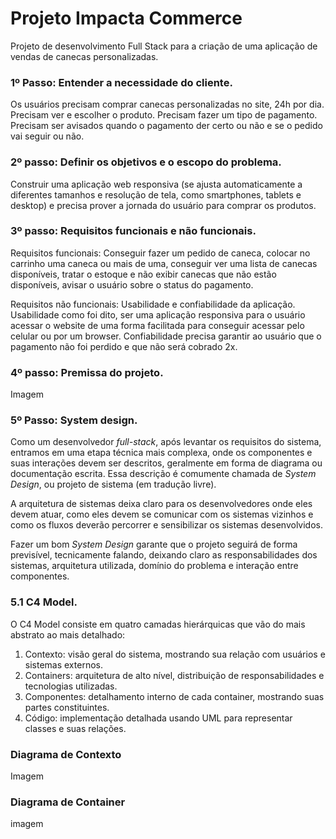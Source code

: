 # Projeto Impacta Commerce
Projeto de desenvolvimento Full Stack para a criação de uma aplicação de vendas de canecas personalizadas.
### 1º Passo: Entender a necessidade do cliente.
Os usuários precisam comprar canecas personalizadas no site, 24h por dia. Precisam ver e escolher o produto. Precisam fazer um tipo de pagamento. Precisam ser avisados quando o pagamento der certo ou não e se o pedido vai seguir ou não.
### 2º passo: Definir os objetivos e o escopo do problema.
Construir uma aplicação web responsiva (se ajusta automaticamente a diferentes tamanhos e resolução de tela, como smartphones, tablets e desktop) e precisa prover a jornada do usuário para comprar os produtos.
### 3º passo: Requisitos funcionais e não funcionais.
Requisitos funcionais: Conseguir fazer um pedido de caneca, colocar no carrinho uma caneca ou mais de uma, conseguir ver uma lista de canecas disponíveis, tratar o estoque e não exibir canecas que não estão disponíveis, avisar o usuário sobre o status do pagamento.

Requisitos não funcionais: Usabilidade e confiabilidade da aplicação. Usabilidade como foi dito, ser uma aplicação responsiva para o usuário acessar o website de uma forma facilitada para conseguir acessar pelo celular ou por um browser. Confiabilidade precisa garantir ao usuário que o pagamento não foi perdido e que não será cobrado 2x.
### 4º passo: Premissa do projeto.
Imagem
### 5º Passo: System design.
Como um desenvolvedor *full-stack*, após levantar os requisitos do sistema, entramos em uma etapa técnica mais complexa, onde os componentes e suas interações devem ser descritos, geralmente em forma de diagrama ou documentação escrita. Essa descrição é comumente chamada de *System Design*, ou projeto de sistema (em tradução livre).

A arquitetura de sistemas deixa claro para os desenvolvedores onde eles devem atuar, como eles devem se comunicar com os sistemas vizinhos e como os fluxos deverão percorrer e sensibilizar os sistemas desenvolvidos.

Fazer um bom *System Design* garante que o projeto seguirá de forma previsível, tecnicamente falando, deixando claro as responsabilidades dos sistemas, arquitetura utilizada, domínio do problema e interação entre componentes.
### 5.1 C4 Model.
O C4 Model consiste em quatro camadas hierárquicas que vão do mais abstrato ao mais detalhado:
1. Contexto: visão geral do sistema, mostrando sua relação com usuários e sistemas externos.
2. Containers: arquitetura de alto nível, distribuição de responsabilidades e tecnologias utilizadas.
3. Componentes: detalhamento interno de cada container, mostrando suas partes constituintes.
4. Código: implementação detalhada usando UML para representar classes e suas relações.
### Diagrama de Contexto
Imagem
### Diagrama de Container
imagem
